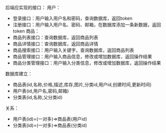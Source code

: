 后端应实现的接口：
用户：
- 登录接口：用户输入用户名和密码，查询数据库，返回token
- 注册接口：用户输入用户名、密码、邮箱，在数据库添加一条新数据，返回token
商品：
- 商品列表接口：查询数据库，返回商品列表
- 商品详情接口：查询数据库，返回商品详情
- 商品搜索接口：用户输入关键字，查询数据库，返回商品列表
- 商品管理接口：用户输入商品信息，修改或增加数据库，返回操作结果
- 商品分类管理接口：用户输入分类信息，修改或增加数据库，返回操作结果



数据库建立：
- 商品表(id,名称,价格,描述,库存,图片,分类id,用户id,创建时间,更新时间)
- 用户表(id,用户名,密码,邮箱)
- 分类表(id,名称,父分类id)

关系：
- 用户表(id)=(一对多)=>商品表(用户id)
- 分类表(id)=(一对多)=>商品表(分类id)

